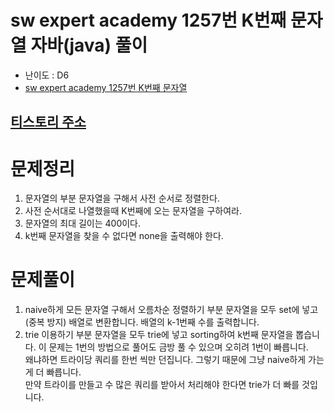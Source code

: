 # sw expert academy 1257번 K번째 문자열 자바(java)  풀이
- 난이도 : D6
- [sw expert academy 1257번 K번째 문자열](https://swexpertacademy.com/main/code/problem/problemDetail.do?contestProbId=AV18KWf6ItECFAZN)

## [티스토리 주소](https://hoho325.tistory.com/)

# 문제정리
1. 문자열의 부분 문자열을 구해서 사전 순서로 정렬한다.
2. 사전 순서대로 나열했을때 K번째에 오는 문자열을 구하여라.
3. 문자열의 최대 길이는 400이다.
4. k번째 문자열을 찾을 수 없다면 none을 출력해야 한다.

# 문제풀이
1. naive하게 모든 문자열 구해서 오름차순 정렬하기
    부분 문자열을 모두 set에 넣고(중복 방지) 배열로 변환합니다.
    배열의 k-1번째 수를 출력합니다.
2. trie 이용하기
    부분 문자열을 모두 trie에 넣고 sorting하여 k번째 문자열을 뽑습니다.
이 문제는 1번의 방법으로 풀어도 금방 풀 수 있으며 오히려 1번이 빠릅니다.  
왜냐하면 트라이당 쿼리를 한번 씩만 던집니다. 그렇기 때문에 그냥 naive하게 가는게 더 빠릅니다.  
만약 트라이를 만들고 수 많은 쿼리를 받아서 처리해야 한다면 trie가 더 빠를 것입니다.